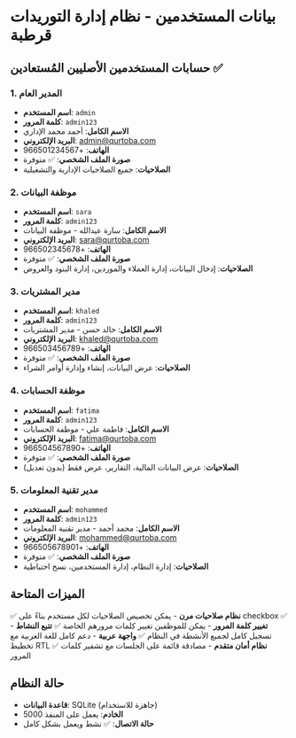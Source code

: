# بيانات المستخدمين - نظام إدارة التوريدات قرطبة

## حسابات المستخدمين الأصليين المُستعادين ✅

### 1. المدير العام
- **اسم المستخدم**: `admin`
- **كلمة المرور**: `admin123`
- **الاسم الكامل**: أحمد محمد الإداري
- **البريد الإلكتروني**: admin@qurtoba.com
- **الهاتف**: +966501234567
- **صورة الملف الشخصي**: ✅ متوفرة
- **الصلاحيات**: جميع الصلاحيات الإدارية والتشغيلية

### 2. موظفة البيانات
- **اسم المستخدم**: `sara`
- **كلمة المرور**: `admin123`
- **الاسم الكامل**: سارة عبدالله - موظفة البيانات
- **البريد الإلكتروني**: sara@qurtoba.com
- **الهاتف**: +966502345678
- **صورة الملف الشخصي**: ✅ متوفرة
- **الصلاحيات**: إدخال البيانات، إدارة العملاء والموردين، إدارة البنود والعروض

### 3. مدير المشتريات
- **اسم المستخدم**: `khaled`
- **كلمة المرور**: `admin123`
- **الاسم الكامل**: خالد حسن - مدير المشتريات
- **البريد الإلكتروني**: khaled@qurtoba.com
- **الهاتف**: +966503456789
- **صورة الملف الشخصي**: ✅ متوفرة
- **الصلاحيات**: عرض البيانات، إنشاء وإدارة أوامر الشراء

### 4. موظفة الحسابات
- **اسم المستخدم**: `fatima`
- **كلمة المرور**: `admin123`
- **الاسم الكامل**: فاطمة علي - موظفة الحسابات
- **البريد الإلكتروني**: fatima@qurtoba.com
- **الهاتف**: +966504567890
- **صورة الملف الشخصي**: ✅ متوفرة
- **الصلاحيات**: عرض البيانات المالية، التقارير، عرض فقط (بدون تعديل)

### 5. مدير تقنية المعلومات
- **اسم المستخدم**: `mohammed`
- **كلمة المرور**: `admin123`
- **الاسم الكامل**: محمد أحمد - مدير تقنية المعلومات
- **البريد الإلكتروني**: mohammed@qurtoba.com
- **الهاتف**: +966505678901
- **صورة الملف الشخصي**: ✅ متوفرة
- **الصلاحيات**: إدارة النظام، إدارة المستخدمين، نسخ احتياطية

## الميزات المتاحة

✅ **نظام صلاحيات مرن** - يمكن تخصيص الصلاحيات لكل مستخدم بناءً على checkbox 
✅ **تغيير كلمة المرور** - يمكن للموظفين تغيير كلمات مرورهم الخاصة
✅ **تتبع النشاط** - تسجيل كامل لجميع الأنشطة في النظام
✅ **واجهة عربية** - دعم كامل للغة العربية مع تخطيط RTL
✅ **نظام أمان متقدم** - مصادقة قائمة على الجلسات مع تشفير كلمات المرور

## حالة النظام
- **قاعدة البيانات**: SQLite (جاهزة للاستخدام)
- **الخادم**: يعمل على المنفذ 5000
- **حالة الاتصال**: ✅ نشط ويعمل بشكل كامل